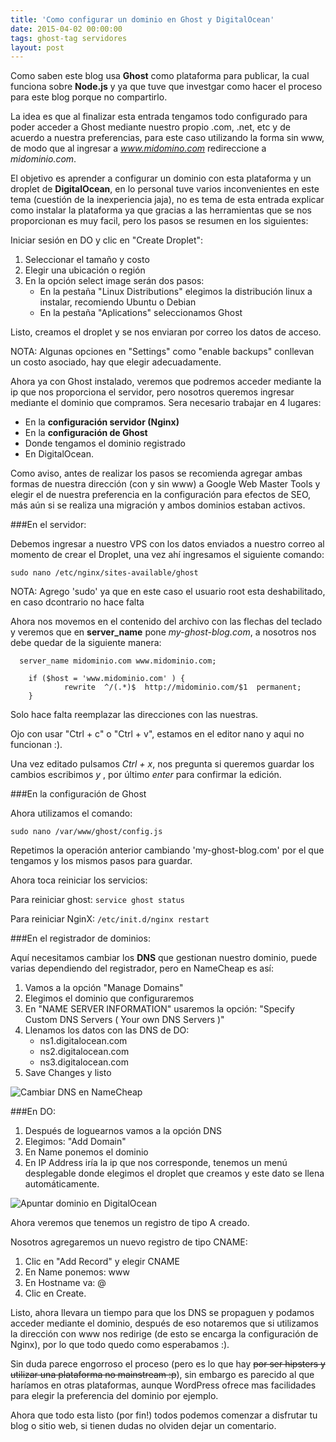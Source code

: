 ```yaml
---
title: 'Como configurar un dominio en Ghost y DigitalOcean'
date: 2015-04-02 00:00:00 
tags: ghost-tag servidores
layout: post
---
```

Como saben este blog usa **Ghost** como plataforma para publicar, la cual funciona sobre **Node.js** y ya que tuve que investgar como hacer el proceso para este blog porque no compartirlo. 

La idea es que al finalizar esta entrada tengamos todo configurado para poder acceder a Ghost mediante nuestro propio .com, .net, etc y de acuerdo a nuestra preferencias, para este caso utilizando la forma sin www, de modo que al ingresar a *www.midomino.com* redireccione a *midominio.com*.

El objetivo es aprender a configurar un dominio con esta plataforma y un droplet de **DigitalOcean**, en lo personal tuve varios inconvenientes en este tema (cuestión de la inexperiencia jaja), no es tema de esta entrada explicar como instalar la plataforma ya que gracias a las herramientas que se nos proporcionan es muy facil, pero los pasos se resumen en los siguientes:

Iniciar sesión en DO y clic en "Create Droplet":

1. Seleccionar el tamaño y costo
2. Elegir una ubicación o región
3. En la opción select image serán dos pasos:
	* En la pestaña "Linux Distributions" elegimos la distribución linux a instalar, recomiendo Ubuntu o Debian
	* En la pestaña "Aplications" seleccionamos Ghost

Listo, creamos el droplet y se nos enviaran por correo los datos de acceso.

NOTA: Algunas opciones en "Settings" como "enable backups" conllevan un costo asociado, hay que elegir adecuadamente.

Ahora ya con Ghost instalado, veremos que podremos acceder mediante la ip que nos proporciona el servidor, pero nosotros queremos ingresar mediante el dominio que compramos. Sera necesario trabajar en 4 lugares:

* En la **configuración servidor (Nginx)**
* En la **configuración de Ghost**
* Donde tengamos el dominio registrado
* En DigitalOcean.

Como aviso, antes de realizar los pasos se recomienda agregar ambas formas de nuestra  dirección (con y sin www) a Google Web Master Tools y elegir el de nuestra preferencia en la configuración para efectos de SEO, más aún si se realiza una migración y ambos dominios estaban activos.

###En el servidor:

Debemos ingresar a nuestro VPS con los datos enviados a nuestro correo al momento de crear el Droplet, una vez ahí ingresamos el siguiente comando:

```language-bash
sudo nano /etc/nginx/sites-available/ghost
```

NOTA: Agrego 'sudo' ya que en este caso el usuario root esta deshabilitado, en caso dcontrario no hace falta

Ahora nos movemos en el contenido del archivo con las flechas del teclado y veremos que en **server_name** pone *my-ghost-blog.com*, a nosotros nos debe quedar de la siguiente manera:

```
  server_name midominio.com www.midominio.com;
 
    if ($host = 'www.midominio.com' ) {
            rewrite  ^/(.*)$  http://midominio.com/$1  permanent;
    }
```
Solo hace falta reemplazar las direcciones con las nuestras.

Ojo con usar "Ctrl + c" o "Ctrl + v", estamos en el editor nano y aqui no funcionan :).

Una vez editado pulsamos  *Ctrl + x*, nos pregunta si queremos guardar los cambios escribimos *y* , por último *enter* para confirmar la edición.

###En la configuración de Ghost

Ahora utilizamos el comando:

```language-bash
sudo nano /var/www/ghost/config.js
```
Repetimos la operación anterior cambiando 'my-ghost-blog.com' por el que tengamos y los mismos pasos para guardar.

Ahora toca reiniciar los servicios:

Para reiniciar ghost:
`service ghost status`

Para reiniciar NginX:
`/etc/init.d/nginx restart`

###En el registrador de dominios:

Aquí necesitamos cambiar los **DNS** que gestionan nuestro dominio, puede varias dependiendo del registrador, pero en NameCheap es así:

1. Vamos a la opción "Manage Domains"
2. Elegimos el dominio que configuraremos
3. En "NAME SERVER INFORMATION" usaremos la opción: "Specify Custom DNS Servers ( Your own DNS Servers )"
4. Llenamos los datos con las DNS de DO:
    * ns1.digitalocean.com
    * ns2.digitalocean.com
    * ns3.digitalocean.com
5. Save Changes y listo

 ![Cambiar DNS en NameCheap](http://res.cloudinary.com/escribocodigo/image/upload/v1428005051/Namecheap_xb9rei.png)

###En DO:

1. Después de loguearnos vamos a la opción DNS
2. Elegimos: "Add Domain"
3. En Name ponemos el dominio
4. En IP Address iría la ip que nos corresponde, tenemos un menú desplegable donde elegimos el droplet que creamos y este dato se llena automáticamente.

 ![Apuntar dominio en DigitalOcean](http://res.cloudinary.com/escribocodigo/image/upload/c_scale,h_366/v1428005051/Agregar_dominio_do_euh9by.png)

Ahora veremos que tenemos un registro de tipo A creado.

Nosotros agregaremos un nuevo registro de tipo CNAME:
1. Clic en "Add Record" y elegir CNAME
2. En Name ponemos: www
3. En Hostname va: @
4. Clic en Create.

Listo, ahora llevara un tiempo para que los DNS se propaguen y podamos acceder mediante el dominio, después de eso notaremos que si utilizamos la dirección con www nos redirige (de esto se encarga la configuración de Nginx),  por lo que todo quedo como esperabamos :).

Sin duda parece engorroso el proceso (pero es lo que hay  ~~por ser hipsters y utilizar una plataforma no mainstream :p~~), sin embargo es parecido al que haríamos en otras plataformas, aunque WordPress ofrece mas facilidades para elegir la preferencia del dominio por ejemplo.

Ahora que todo esta listo (por fin!) todos podemos comenzar a disfrutar tu blog o sitio web, si tienen dudas no olviden dejar un comentario.
